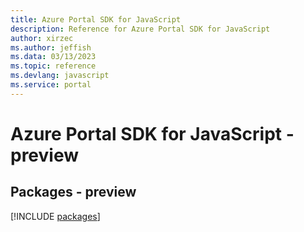 ```yaml
---
title: Azure Portal SDK for JavaScript
description: Reference for Azure Portal SDK for JavaScript
author: xirzec
ms.author: jeffish
ms.data: 03/13/2023
ms.topic: reference
ms.devlang: javascript
ms.service: portal
---
```

# Azure Portal SDK for JavaScript - preview
## Packages - preview
[!INCLUDE [packages](portal-index.md)]